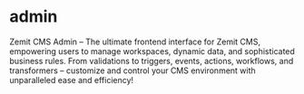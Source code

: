 # admin
Zemit CMS Admin –  The ultimate frontend interface for Zemit CMS, empowering users to manage workspaces, dynamic data, and sophisticated business rules. From validations to triggers, events, actions, workflows, and transformers – customize and control your CMS environment with unparalleled ease and efficiency!
